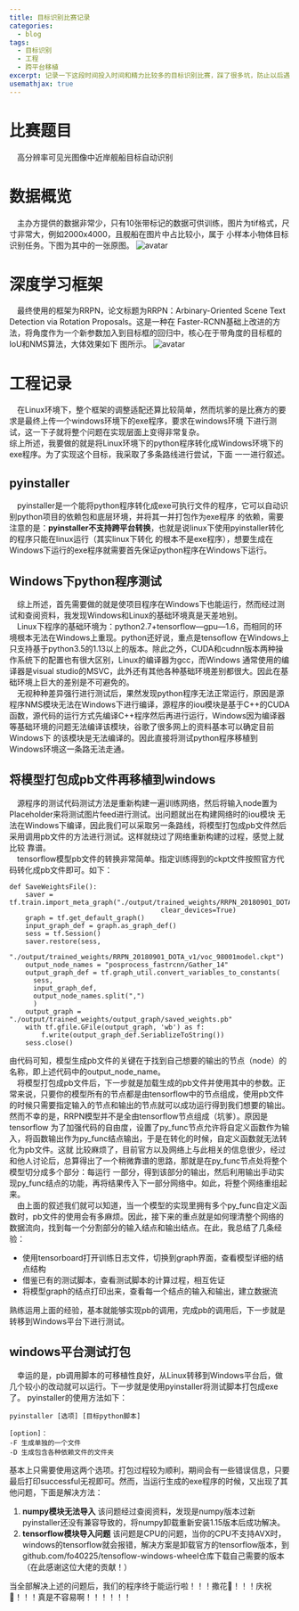 ```yaml
---
title: 目标识别比赛记录
categories:
  - blog
tags:
  - 目标识别
  - 工程
  - 跨平台移植
excerpt: 记录一下这段时间投入时间和精力比较多的目标识别比赛，踩了很多坑，防止以后遇到类似的坑做下记录。
usemathjax: true
---
```

# 比赛题目
&emsp;高分辨率可见光图像中近岸舰船目标自动识别
# 数据概览
&emsp;主办方提供的数据非常少，只有10张带标记的数据可供训练，图片为tif格式，尺寸非常大，例如2000x4000，且舰船在图片中占比较小，属于
小样本小物体目标识别任务。下图为其中的一张原图。
![avatar](/assets/images/3.tif)
# 深度学习框架
&emsp;最终使用的框架为RRPN，论文标题为RRPN：Arbinary-Oriented Scene Text Detection via Rotation Proposals。这是一种在
Faster-RCNN基础上改进的方法，将角度作为一个新参数加入到目标框的回归中，核心在于带角度的目标框的IoU和NMS算法，大体效果如下
图所示。
![avatar](/assets/images/DOTA.png)
# 工程记录
&emsp;在Linux环境下，整个框架的调整适配还算比较简单，然而坑爹的是比赛方的要求是最终上传一个windows环境下的exe程序，要求在windows环境
下进行测试，这一下子就将整个问题在实现层面上变得非常复杂。  
综上所述，我要做的就是将Linux环境下的python程序转化成Windows环境下的exe程序。为了实现这个目标，我采取了多条路线进行尝试，下面
一一进行叙述。
## pyinstaller
&emsp;pyinstaller是一个能将python程序转化成exe可执行文件的程序，它可以自动识别python项目的依赖包和底层环境，并将其一并打包作为exe程序
的依赖，需要注意的是：**pyinstaller不支持跨平台转换**，也就是说linux下使用pyinstaller转化的程序只能在linux运行（其实linux下转化
的根本不是exe程序），想要生成在Windows下运行的exe程序就需要首先保证python程序在Windows下运行。
## Windows下python程序测试
&emsp;综上所述，首先需要做的就是使项目程序在Windows下也能运行，然而经过测试和查阅资料，我发现Windows和Linux的基础环境真是天差地别。  
&emsp;Linux下程序的基础环境为：python2.7+tensorflow—gpu—1.6，而相同的环境根本无法在Windows上重现。python还好说，重点是tensoflow
在Windows上只支持基于python3.5的1.13以上的版本。除此之外，CUDA和cudnn版本两种操作系统下的配置也有很大区别，Linux的编译器为gcc，而Windows
通常使用的编译器是visual studio的MSVC，此外还有其他各种基础环境差别都很大。因此在基础环境上巨大的差别是不可避免的。  
&emsp;无视种种差异强行进行测试后，果然发现python程序无法正常运行，原因是源程序NMS模块无法在Windows下进行编译，源程序的iou模块是基于C++的CUDA
函数，源代码的运行方式先编译C++程序然后再进行运行，Windows因为编译器等基础环境的问题无法编译该模块，谷歌了很多网上的资料基本可以确定目前Windows下
的该模块是无法编译的。因此直接将测试python程序移植到Windows环境这一条路无法走通。  
## 将模型打包成pb文件再移植到windows
&emsp;源程序的测试代码测试方法是重新构建一遍训练网络，然后将输入node置为Placeholder来将测试图片feed进行测试。出问题就出在构建网络时的iou模块
无法在Windows下编译，因此我们可以采取另一条路线，将模型打包成pb文件然后采用调用pb文件的方法进行测试。这样就绕过了网络重新构建的过程，感觉上就比较
靠谱。  
&emsp;tensorflow模型pb文件的转换非常简单。指定训练得到的ckpt文件按照官方代码转化成pb文件即可。如下：
```
def SaveWeightsFile():
    saver = tf.train.import_meta_graph("./output/trained_weights/RRPN_20180901_DOTA_v1/voc_98001model.ckpt.meta",
                                      clear_devices=True)
    graph = tf.get_default_graph()
    input_graph_def = graph.as_graph_def()
    sess = tf.Session()
    saver.restore(sess,
                  "./output/trained_weights/RRPN_20180901_DOTA_v1/voc_98001model.ckpt")
    output_node_names = "posprocess_fastrcnn/Gather_14"
    output_graph_def = tf.graph_util.convert_variables_to_constants(
      sess,
      input_graph_def,
      output_node_names.split(",")
      )
    output_graph = "./output/trained_weights/output_graph/saved_weights.pb"
    with tf.gfile.GFile(output_graph, 'wb') as f:
        f.write(output_graph_def.SeriablizeToString())
    sess.close()
```
由代码可知，模型生成pb文件的关键在于找到自己想要的输出的节点（node）的名称，即上述代码中的output_node_name。  
&emsp;将模型打包成pb文件后，下一步就是加载生成的pb文件并使用其中的参数。正常来说，只要你的模型所有的节点都是由tensorflow中的节点组成，使用pb文件
的时候只需要指定输入的节点和输出的节点就可以成功运行得到我们想要的输出。然而不幸的是，RRPN模型并不是全由tensorflow节点组成（坑爹）。原因是tensorflow
为了加强代码的自由度，设置了py_func节点允许将自定义函数作为输入，将函数输出作为py_func结点输出，于是在转化的时候，自定义函数就无法转化为pb文件。这就
比较麻烦了，目前官方以及网络上与此相关的信息很少，经过和他人讨论后，总算得出了一个稍微靠谱的思路，那就是在py_func节点处将整个模型切分成多个部分：每运行
一部分，得到该部分的输出，然后利用输出手动实现py_func结点的功能，再将结果传入下一部分网络中。如此，将整个网络重组起来。  
&emsp;由上面的叙述我们就可以知道，当一个模型的实现里拥有多个py_func自定义函数时，pb文件的使用会有多麻烦。因此，接下来的重点就是如何理清整个网络的数据流向，找到每一个分割部分的输入结点和输出结点。在此，我总结了几条经验：

* 使用tensorboard打开训练日志文件，切换到graph界面，查看模型详细的结点结构
* 借鉴已有的测试脚本，查看测试脚本的计算过程，相互佐证
* 将模型graph的结点打印出来，查看每一个结点的输入和输出，建立数据流  

熟练运用上面的经验，基本就能够实现pb的调用，完成pb的调用后，下一步就是转移到Windows平台下进行测试。
## windows平台测试打包
&emsp;幸运的是，pb调用脚本的可移植性良好，从Linux转移到Windows平台后，做几个较小的改动就可以运行。下一步就是使用pyinstaller将测试脚本打包成exe了。
pyinstaller的使用方法如下：  
```
pyinstaller [选项] [目标python脚本]

[option]：
-F 生成单独的一个文件
-D 生成包含各种依赖文件的文件夹
```
 基本上只需要使用这两个选项。打包过程较为顺利，期间会有一些错误信息，只要最后打印successful无视即可。然而，当运行生成的exe程序的时候，又出现了其他问题，下面是解决方法：  

1. **numpy模块无法导入** 该问题经过查阅资料，发现是numpy版本过新pyinstaller还没有兼容导致的，将numpy卸载重新安装1.15版本后成功解决。
2. **tensorflow模块导入问题** 该问题是CPU的问题，当你的CPU不支持AVX时，windows的tensorflow就会报错，解决方案是卸载官方的tensorflow版本，到github.com/fo40225/tensoflow-windows-wheel仓库下载自己需要的版本（在此感谢这位大佬的贡献！）

 当全部解决上述的问题后，我们的程序终于能运行啦！！！撒花🎉！！！庆祝🎉！！！真是不容易啊！！！！！！
